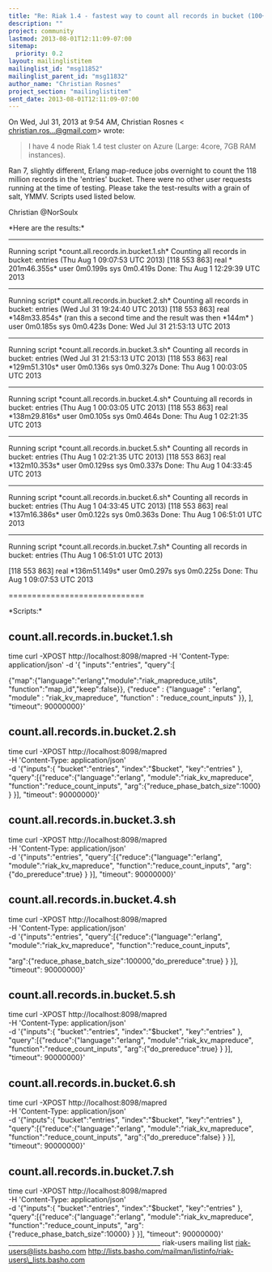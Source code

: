 ```yaml
---
title: "Re: Riak 1.4 - fastest way to count all records in bucket (100+	millions)"
description: ""
project: community
lastmod: 2013-08-01T12:11:09-07:00
sitemap:
  priority: 0.2
layout: mailinglistitem
mailinglist_id: "msg11852"
mailinglist_parent_id: "msg11832"
author_name: "Christian Rosnes"
project_section: "mailinglistitem"
sent_date: 2013-08-01T12:11:09-07:00
---
```



On Wed, Jul 31, 2013 at 9:54 AM, Christian Rosnes <
christian.ros...@gmail.com> wrote:


> I have 4 node Riak 1.4 test cluster on Azure
> (Large: 4core, 7GB RAM instances).
>
>
Ran 7, slightly different, Erlang map-reduce jobs overnight to count the
118 million
records in the 'entries' bucket. There were no other user requests running
at the time of testing. Please take the test-results with a grain of salt,
YMMV.
Scripts used listed below.

Christian
@NorSoulx

\*Here are the results:\*

----
Running script \*count.all.records.in.bucket.1.sh\*
Counting all records in bucket: entries (Thu Aug 1 09:07:53 UTC 2013)
[118 553 863]
real \* 201m46.355s\*
user 0m0.199s
sys 0m0.419s
Done: Thu Aug 1 12:29:39 UTC 2013

----
Running script\* count.all.records.in.bucket.2.sh\*
Counting all records in bucket: entries (Wed Jul 31 19:24:40 UTC 2013)
[118 553 863]
real \*148m33.854s\* (ran this a second time and the result was then \*144m\*
)
user 0m0.185s
sys 0m0.423s
Done: Wed Jul 31 21:53:13 UTC 2013

----
Running script \*count.all.records.in.bucket.3.sh\*
Counting all records in bucket: entries (Wed Jul 31 21:53:13 UTC 2013)
[118 553 863]
real \*129m51.310s\*
user 0m0.136s
sys 0m0.327s
Done: Thu Aug 1 00:03:05 UTC 2013

----
Running script \*count.all.records.in.bucket.4.sh\*
Countuing all records in bucket: entries (Thu Aug 1 00:03:05 UTC 2013)
[118 553 863]
real \*138m29.816s\*
user 0m0.105s
sys 0m0.464s
Done: Thu Aug 1 02:21:35 UTC 2013

----
Running script \*count.all.records.in.bucket.5.sh\*
Counting all records in bucket: entries (Thu Aug 1 02:21:35 UTC 2013)
[118 553 863]
real \*132m10.353s\*
user 0m0.129ss
sys 0m0.337s
Done: Thu Aug 1 04:33:45 UTC 2013

----
Running script \*count.all.records.in.bucket.6.sh\*
Counting all records in bucket: entries (Thu Aug 1 04:33:45 UTC 2013)
[118 553 863]
real \*137m16.386s\*
user 0m0.122s
sys 0m0.363s
Done: Thu Aug 1 06:51:01 UTC 2013

----
Running script \*count.all.records.in.bucket.7.sh\*
Counting all records in bucket: entries (Thu Aug 1 06:51:01 UTC 2013)

[118 553 863]
real \*136m51.149s\*
user 0m0.297s
sys 0m0.225s
Done: Thu Aug 1 09:07:53 UTC 2013

=============================

\*Scripts:\*

count.all.records.in.bucket.1.sh
--------------------------------
time curl -XPOST http://localhost:8098/mapred -H 'Content-Type:
application/json' -d '{
 "inputs":"entries",
 "query":[

{"map":{"language":"erlang","module":"riak\_mapreduce\_utils",
"function":"map\_id","keep":false}},
 {"reduce" : {"language" : "erlang", "module" :
"riak\_kv\_mapreduce", "function" : "reduce\_count\_inputs" }},
 ],
 "timeout": 90000000}'


count.all.records.in.bucket.2.sh
--------------------------------
time curl -XPOST http://localhost:8098/mapred \
 -H 'Content-Type: application/json' \
 -d '{"inputs":{
 "bucket":"entries",
 "index":"$bucket",
 "key":"entries"
 },
 "query":[{"reduce":{"language":"erlang",
 "module":"riak\_kv\_mapreduce",
 "function":"reduce\_count\_inputs",
 "arg":{"reduce\_phase\_batch\_size":1000}
 }
 }],
 "timeout": 90000000}'


count.all.records.in.bucket.3.sh
--------------------------------
time curl -XPOST http://localhost:8098/mapred \
 -H 'Content-Type: application/json' \
 -d '{"inputs":"entries",
 "query":[{"reduce":{"language":"erlang",
 "module":"riak\_kv\_mapreduce",
 "function":"reduce\_count\_inputs",
 "arg":{"do\_prereduce":true}
 }
 }],
 "timeout": 90000000}'


count.all.records.in.bucket.4.sh
--------------------------------
time curl -XPOST http://localhost:8098/mapred \
 -H 'Content-Type: application/json' \
 -d '{"inputs":"entries",
 "query":[{"reduce":{"language":"erlang",
 "module":"riak\_kv\_mapreduce",
 "function":"reduce\_count\_inputs",

"arg":{"reduce\_phase\_batch\_size":100000,"do\_prereduce":true}
 }
 }],
 "timeout": 90000000}'


count.all.records.in.bucket.5.sh
--------------------------------
time curl -XPOST http://localhost:8098/mapred \
 -H 'Content-Type: application/json' \
 -d '{"inputs":{
 "bucket":"entries",
 "index":"$bucket",
 "key":"entries"
 },
 "query":[{"reduce":{"language":"erlang",
 "module":"riak\_kv\_mapreduce",
 "function":"reduce\_count\_inputs",
 "arg":{"do\_prereduce":true}
 }
 }],
 "timeout": 90000000}'

count.all.records.in.bucket.6.sh
--------------------------------
time curl -XPOST http://localhost:8098/mapred \
 -H 'Content-Type: application/json' \
 -d '{"inputs":{
 "bucket":"entries",
 "index":"$bucket",
 "key":"entries"
 },
 "query":[{"reduce":{"language":"erlang",
 "module":"riak\_kv\_mapreduce",
 "function":"reduce\_count\_inputs",
 "arg":{"do\_prereduce":false}
 }
 }],
 "timeout": 90000000}'


count.all.records.in.bucket.7.sh
--------------------------------
time curl -XPOST http://localhost:8098/mapred \
 -H 'Content-Type: application/json' \
 -d '{"inputs":{
 "bucket":"entries",
 "index":"$bucket",
 "key":"entries"
 },
 "query":[{"reduce":{"language":"erlang",
 "module":"riak\_kv\_mapreduce",
 "function":"reduce\_count\_inputs",
 "arg":{"reduce\_phase\_batch\_size":10000}
 }
 }],
 "timeout": 90000000}'
\_\_\_\_\_\_\_\_\_\_\_\_\_\_\_\_\_\_\_\_\_\_\_\_\_\_\_\_\_\_\_\_\_\_\_\_\_\_\_\_\_\_\_\_\_\_\_
riak-users mailing list
riak-users@lists.basho.com
http://lists.basho.com/mailman/listinfo/riak-users\_lists.basho.com

